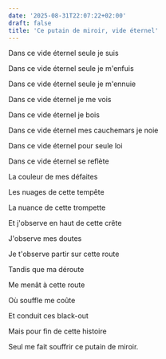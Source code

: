 ```yaml
---
date: '2025-08-31T22:07:22+02:00'
draft: false
title: 'Ce putain de miroir, vide éternel'
---
```

Dans ce vide éternel seule je suis

Dans ce vide éternel seule je m'enfuis

Dans ce vide éternel seule je m'ennuie 

Dans ce vide éternel je me vois

Dans ce vide éternel je bois

Dans ce vide éternel mes cauchemars je noie

Dans ce vide éternel pour seule loi

Dans ce vide éternel se reflète

La couleur de mes défaites

Les nuages de cette tempête

La nuance de cette trompette 

Et j'observe en haut de cette crête 

J'observe mes doutes

Je t'observe partir sur cette route

Tandis que ma déroute

Me menât à cette route

Où souffle me coûte

Et conduit ces black-out

Mais pour fin de cette histoire 

Seul me fait souffrir ce putain de miroir.